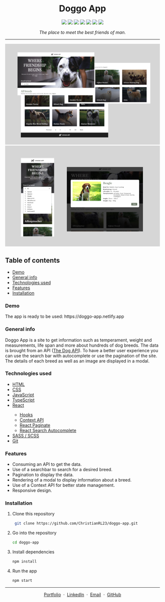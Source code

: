 <h1 align="center">Doggo App</h1>

<p align="center">

  <img src="https://img.shields.io/badge/HTML5-E34F26?style=for-the-badge&logo=html5&logoColor=white" >
  <img src="https://img.shields.io/badge/CSS3-1572B6?style=for-the-badge&logo=css3&logoColor=white" >
  <img src="https://img.shields.io/badge/JavaScript-323330?style=for-the-badge&logo=javascript&logoColor=F7DF1E" >
  <img src="https://img.shields.io/badge/TypeScript-007ACC?style=for-the-badge&logo=typescript&logoColor=white" >
  <img src="https://img.shields.io/badge/React-20232A?style=for-the-badge&logo=react&logoColor=61DAFB" >
  <img src="https://img.shields.io/badge/Sass-CC6699?style=for-the-badge&logo=sass&logoColor=white" >
  <img src="https://img.shields.io/badge/GIT-E44C30?style=for-the-badge&logo=git&logoColor=white" > 

</p>

*<p align="center">The place to meet the best friends of man.</p>*

---

<p float="left">
  <img src="/images/home.jpg" width="700" >
  <img src="/images/responsive.jpg" width="700" >
</p>





<h2>Table of contents</h2>
<ul>
  <li> <a href="#demo">Demo</a></li>
  <li> <a href="#general-info">General info</a></li>
  <li> <a href="#technologies-used">Technologies used</a></li>
  <li> <a href="#features">Features</a></li>
  <li> <a href="#installation">Installation</a></li>
</ul>

<h3 id="demo">Demo</h3>
The app is ready to be used: https://doggo-app.netlify.app

<h3 id="general-info">General info</h3>
Doggo App is a site to get information such as temperament, weight and measurements, life span and more about hundreds of dog breeds. The data is brought from an API (<a href="https://thedogapi.com">The Dog API</a>). To have a better user experience you can use the search bar with autocomplete or use the pagination of the site. The details of each breed as well as an image are displayed in a modal.

<h3 id="technologies-used">Technologies used</h3>
<ul>
  <li><a href="https://developer.mozilla.org/en-US/docs/Web/HTML">HTML</a></li>  
  <li><a href="https://developer.mozilla.org/en-US/docs/Web/CSS">CSS</a></li>  
  <li><a href="https://developer.mozilla.org/en-US/docs/Web/JavaScript">JavaScript</a></li>
  <li><a href="https://www.typescriptlang.org/">TypeScript</a></li>
  <li><a href="https://reactjs.org/">React</a></li>
    <ul>
      <li><a href="https://reactjs.org/docs/hooks-intro.html">Hooks</a></li>
      <li><a href="https://reactjs.org/docs/context.html#api">Context API</a></li>
      <li><a href="https://www.npmjs.com/package/react-paginate">React Paginate</a></li>
      <li><a href="https://www.npmjs.com/package/react-search-autocomplete">React Search Autocomplete</a></li>
    </ul>
  <li><a href="https://sass-lang.com/">SASS / SCSS</a></li>
  <li><a href="https://git-scm.com/">Git</a></li>
</ul>


<h3 id="features">Features</h3>
<ul>
  <li>Consuming an API to get the data.</li>
  <li>Use of a searchbar to search for a desired breed.</li>
  <li>Pagination to display the data.</li>
  <li>Rendering of a modal to display information about a breed.</li>
  <li>Use of a Context API for better state management.</li>
  <li>Responsive design.</li>
</ul>


<h3 id="installation">Installation</h3>

1. Clone this repository
   ```sh
    git clone https://github.com/ChristianRL23/doggo-app.git
   ```
2. Go into the repository
   ```sh
   cd doggo-app
   ```
3. Install dependencies
   ```sh
   npm install
   ```
4. Run the app
   ```sh
   npm start
   ```
---
<p align="center">
  <a href="https://restcountries.com/">Portfolio</a> &nbsp;&middot;&nbsp;
  <a href="https://restcountries.com/">LinkedIn</a> &nbsp;&middot;&nbsp;
  <a href="https://restcountries.com/">Email</a> &nbsp;&middot;&nbsp;
  <a href="https://restcountries.com/">GitHub</a>   
</p>
